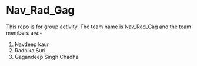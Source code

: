 # Nav_Rad_Gag

This repo is for group activity. The team name is Nav_Rad_Gag and the team members are:-
1) Navdeep kaur
2) Radhika Suri
3) Gagandeep Singh Chadha
